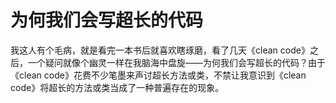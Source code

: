 为何我们会写超长的代码
======================

我这人有个毛病，就是看完一本书后就喜欢瞎琢磨，看了几天《clean code》之后，一个疑问就像个幽灵一样在我脑海中盘旋——为何我们会写超长的代码？由于《clean code》花费不少笔墨来声讨超长方法或类，不禁让我意识到《clean code》将超长的方法或类当成了一种普遍存在的现象。
